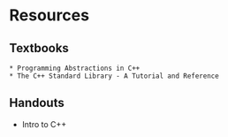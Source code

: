 # Resources

## Textbooks
    * Programming Abstractions in C++
    * The C++ Standard Library - A Tutorial and Reference

## Handouts
   * Intro to C++
